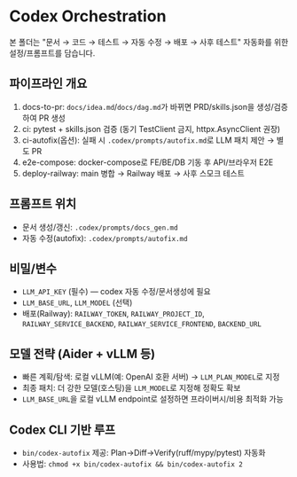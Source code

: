 # Codex Orchestration

본 폴더는 "문서 → 코드 → 테스트 → 자동 수정 → 배포 → 사후 테스트" 자동화를 위한 설정/프롬프트를 담습니다.

## 파이프라인 개요
1) docs-to-pr: `docs/idea.md`/`docs/dag.md`가 바뀌면 PRD/skills.json을 생성/검증하여 PR 생성
2) ci: pytest + skills.json 검증 (동기 TestClient 금지, httpx.AsyncClient 권장)
3) ci-autofix(옵션): 실패 시 `.codex/prompts/autofix.md`로 LLM 패치 제안 → 별도 PR
4) e2e-compose: docker-compose로 FE/BE/DB 기동 후 API/브라우저 E2E
5) deploy-railway: main 병합 → Railway 배포 → 사후 스모크 테스트

## 프롬프트 위치
- 문서 생성/갱신: `.codex/prompts/docs_gen.md`
- 자동 수정(autofix): `.codex/prompts/autofix.md`

## 비밀/변수
- `LLM_API_KEY` (필수) — codex 자동 수정/문서생성에 필요
- `LLM_BASE_URL`, `LLM_MODEL` (선택)
- 배포(Railway): `RAILWAY_TOKEN`, `RAILWAY_PROJECT_ID`, `RAILWAY_SERVICE_BACKEND`, `RAILWAY_SERVICE_FRONTEND`, `BACKEND_URL`

## 모델 전략 (Aider + vLLM 등)
- 빠른 계획/탐색: 로컬 vLLM(예: OpenAI 호환 서버) → `LLM_PLAN_MODEL`로 지정
- 최종 패치: 더 강한 모델(호스팅)을 `LLM_MODEL`로 지정해 정확도 확보
- `LLM_BASE_URL`을 로컬 vLLM endpoint로 설정하면 프라이버시/비용 최적화 가능

## Codex CLI 기반 루프
- `bin/codex-autofix` 제공: Plan→Diff→Verify(ruff/mypy/pytest) 자동화
- 사용법: `chmod +x bin/codex-autofix && bin/codex-autofix 2`

